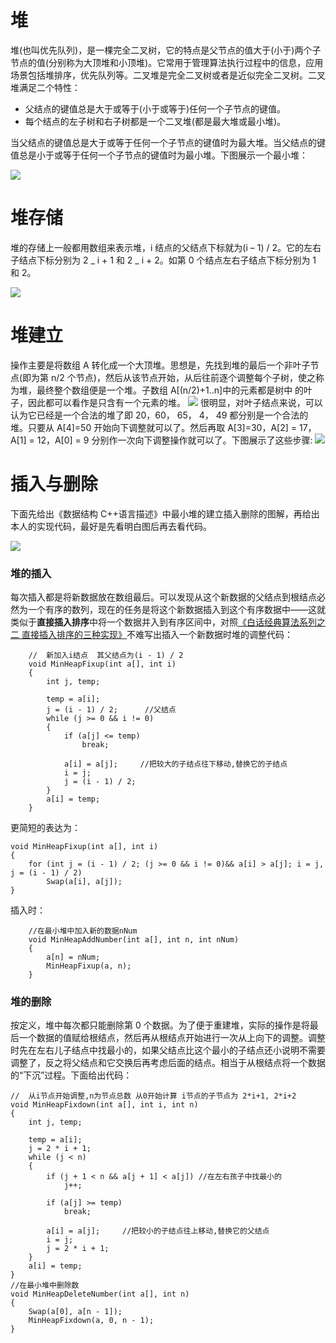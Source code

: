 # 堆

堆(也叫优先队列)，是一棵完全二叉树，它的特点是父节点的值大于(小于)两个子节点的值(分别称为大顶堆和小顶堆)。它常用于管理算法执行过程中的信息，应用场景包括堆排序，优先队列等。二叉堆是完全二叉树或者是近似完全二叉树。二叉堆满足二个特性：

- 父结点的键值总是大于或等于(小于或等于)任何一个子节点的键值。
- 每个结点的左子树和右子树都是一个二叉堆(都是最大堆或最小堆)。

当父结点的键值总是大于或等于任何一个子节点的键值时为最大堆。当父结点的键值总是小于或等于任何一个子节点的键值时为最小堆。下图展示一个最小堆：

![](http://hi.csdn.net/attachment/201108/22/0_1314014666d5oe.gif)

# 堆存储

堆的存储上一般都用数组来表示堆，i 结点的父结点下标就为(i – 1) / 2。它的左右子结点下标分别为 2 _ i + 1 和 2 _ i + 2。如第 0 个结点左右子结点下标分别为 1 和 2。

![](http://hi.csdn.net/attachment/201108/22/0_1314014706gZqn.gif)

# 堆建立

操作主要是将数组 A 转化成一个大顶堆。思想是，先找到堆的最后一个非叶子节点(即为第 n/2 个节点)，然后从该节点开始，从后往前逐个调整每个子树，使之称为堆，最终整个数组便是一个堆。子数组 A[(n/2)+1..n]中的元素都是树中 的叶子，因此都可以看作是只含有一个元素的堆。 ![](http://hi.csdn.net/attachment/201108/22/0_1314014725K5k6.gif) 很明显，对叶子结点来说，可以认为它已经是一个合法的堆了即 20，60， 65， 4， 49 都分别是一个合法的堆。只要从 A[4]=50 开始向下调整就可以了。然后再取 A[3]=30，A[2] = 17，A[1] = 12，A[0] = 9 分别作一次向下调整操作就可以了。下图展示了这些步骤: ![](http://hi.csdn.net/attachment/201108/22/0_1314014735kbBA.gif)

# 插入与删除

下面先给出《数据结构 C++语言描述》中最小堆的建立插入删除的图解，再给出本人的实现代码，最好是先看明白图后再去看代码。

![](http://hi.csdn.net/attachment/201108/24/0_131415207877s7.gif)

### 堆的插入

每次插入都是将新数据放在数组最后。可以发现从这个新数据的父结点到根结点必然为一个有序的数列，现在的任务是将这个新数据插入到这个有序数据中——这就类似于**直接插入排序**中将一个数据并入到有序区间中，对照[《白话经典算法系列之二 直接插入排序的三种实现》](http://blog.csdn.net/morewindows/article/details/6665714)不难写出插入一个新数据时堆的调整代码：

```
    //  新加入i结点  其父结点为(i - 1) / 2
    void MinHeapFixup(int a[], int i)
    {
        int j, temp;

        temp = a[i];
        j = (i - 1) / 2;      //父结点
        while (j >= 0 && i != 0)
        {
            if (a[j] <= temp)
                break;

            a[i] = a[j];     //把较大的子结点往下移动,替换它的子结点
            i = j;
            j = (i - 1) / 2;
        }
        a[i] = temp;
    }
```

更简短的表达为：

```
void MinHeapFixup(int a[], int i)
{
	for (int j = (i - 1) / 2; (j >= 0 && i != 0)&& a[i] > a[j]; i = j, j = (i - 1) / 2)
		Swap(a[i], a[j]);
}
```

插入时：

```
    //在最小堆中加入新的数据nNum
    void MinHeapAddNumber(int a[], int n, int nNum)
    {
        a[n] = nNum;
        MinHeapFixup(a, n);
    }
```

### 堆的删除

按定义，堆中每次都只能删除第 0 个数据。为了便于重建堆，实际的操作是将最后一个数据的值赋给根结点，然后再从根结点开始进行一次从上向下的调整。调整时先在左右儿子结点中找最小的，如果父结点比这个最小的子结点还小说明不需要调整了，反之将父结点和它交换后再考虑后面的结点。相当于从根结点将一个数据的“下沉”过程。下面给出代码：

```
//  从i节点开始调整,n为节点总数 从0开始计算 i节点的子节点为 2*i+1, 2*i+2
void MinHeapFixdown(int a[], int i, int n)
{
    int j, temp;

	temp = a[i];
	j = 2 * i + 1;
	while (j < n)
	{
		if (j + 1 < n && a[j + 1] < a[j]) //在左右孩子中找最小的
			j++;

		if (a[j] >= temp)
			break;

		a[i] = a[j];     //把较小的子结点往上移动,替换它的父结点
		i = j;
		j = 2 * i + 1;
	}
	a[i] = temp;
}
//在最小堆中删除数
void MinHeapDeleteNumber(int a[], int n)
{
	Swap(a[0], a[n - 1]);
	MinHeapFixdown(a, 0, n - 1);
}
```
